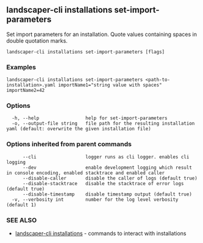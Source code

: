 ## landscaper-cli installations set-import-parameters

Set import parameters for an installation. Quote values containing spaces in double quotation marks.

```
landscaper-cli installations set-import-parameters [flags]
```

### Examples

```
landscaper-cli installations set-import-parameters <path-to-installation>.yaml importName1="string value with spaces" importName2=42
```

### Options

```
  -h, --help                 help for set-import-parameters
  -o, --output-file string   file path for the resulting installation yaml (default: overwrite the given installation file)
```

### Options inherited from parent commands

```
      --cli                  logger runs as cli logger. enables cli logging
      --dev                  enable development logging which result in console encoding, enabled stacktrace and enabled caller
      --disable-caller       disable the caller of logs (default true)
      --disable-stacktrace   disable the stacktrace of error logs (default true)
      --disable-timestamp    disable timestamp output (default true)
  -v, --verbosity int        number for the log level verbosity (default 1)
```

### SEE ALSO

* [landscaper-cli installations](landscaper-cli_installations.md)	 - commands to interact with installations


